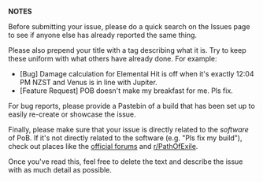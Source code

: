 **NOTES** 

Before submitting your issue, please do a quick search on the Issues page to see if anyone else has already reported the same thing.

Please also prepend your title with a tag describing what it is. Try to keep these uniform with what others have already done. For example:

- [Bug] Damage calculation for Elemental Hit is off when it's exactly 12:04 PM NZST and Venus is in line with Jupiter.
- [Feature Request] POB doesn't make my breakfast for me. Pls fix.

For bug reports, please provide a Pastebin of a build that has been set up to easily re-create or showcase the issue.

Finally, please make sure that your issue is directly related to the _software_ of PoB. If it's not directly related to the software (e.g. "Pls fix my build"), check out places like the [official forums](https://www.pathofexile.com/forum) and [r/PathOfExile](https://www.reddit.com/r/pathofexile).

Once you've read this, feel free to delete the text and describe the issue with as much detail as possible. 
